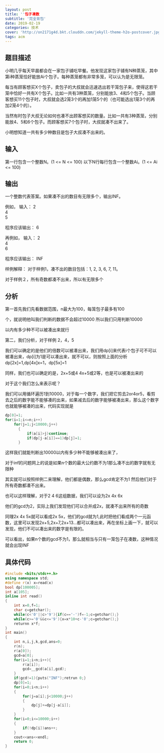 ```yaml
---
layout: post
title: ''包子凑数
subtitle: '完全背包'
date: 2019-02-19
categories: 技术
cover: 'http://on2171g4d.bkt.clouddn.com/jekyll-theme-h2o-postcover.jpg'
tags: acm
---
```




## 题目描述

小明几乎每天早晨都会在一家包子铺吃早餐。他发现这家包子铺有N种蒸笼，其中第i种蒸笼恰好能放Ai个包子。每种蒸笼都有非常多笼，可以认为是无限笼。

每当有顾客想买X个包子，卖包子的大叔就会迅速选出若干笼包子来，使得这若干笼中恰好一共有X个包子。比如一共有3种蒸笼，分别能放3、4和5个包子。当顾客想买11个包子时，大叔就会选2笼3个的再加1笼5个的（也可能选出1笼3个的再加2笼4个的）。

当然有时包子大叔无论如何也凑不出顾客想买的数量。比如一共有3种蒸笼，分别能放4、5和6个包子。而顾客想买7个包子时，大叔就凑不出来了。

小明想知道一共有多少种数目是包子大叔凑不出来的。

输入
----
第一行包含一个整数N。(1 <= N <= 100)
以下N行每行包含一个整数Ai。(1 <= Ai <= 100)  

输出
----
一个整数代表答案。如果凑不出的数目有无限多个，输出INF。

例如，
输入：
2  
4  
5   

程序应该输出：
6  

再例如，
输入：
2  
4  
6    

程序应该输出：
INF

样例解释：
对于样例1，凑不出的数目包括：1, 2, 3, 6, 7, 11。  

对于样例２，所有奇数都凑不出来，所以有无限多个

## 分析

第一首先我们先看数据范围，n最大为100，每笼包子最多有100

个，就说明他叫我们判断的数据不会超过10000 所以我们只用判断10000

以内有多少种不可以被凑出来就行


  

第二，我们分析，对于样例 2，4，5

   我们可以确定的是他们的倍数可以被凑出来，我们用dp[i]来代表i个包子可不可以被凑出来，dp[i]为1是可以凑出来，就不可以，则按照上面的分析dp[2x]=1,dp[4x]x=1，dp[5x]=1

   同样，我们也可以确定的是，2x+5或4 4x+5或2等，也是可以被凑出来的

对于这个我们怎么来表示呢？

   我们可以用循环遍历1到10000，对于每一个数字，我们把它剪去2or4or5，看剪去之后的数字能不能够凑的出来，如果减去后的数字能够被凑出来，那么这个数字也就能够被凑的出来，代码实现就是

```c++
dp[0]=1;
for(i=1;i<=n;i++)
    for(j=1;j<10000;j++)
      {
          if(a[i]>j)continue;
          if(dp[j-a[i]]==1)dp[j]=1;       
      }
```

这样我们就能判断出10000以内有多少种不能够被凑出来了，

对于inf的问题网上的说是如果n个数的最大公约数不为1那么凑不出的数字就有无限种

其实就可以按照样例二来理解，他们都是偶数，那么gcd肯定不为1 然后他们对于所有奇数都凑不出来。

也可以这样理解，对于2 4 6这组数据，我们可以设为2x 4x 6x

他们的gcd为2，实际上我们发现他们可以合并成2x，就凑不出来所有的奇数

同理2x 4x 5x就可以看成2x 5x，他们的gcd就为1,此时把他们看成两个一元函数，这里可以发现2x+5,2x+7,2x+13...都可以凑出来，再在坐标上画一下，就可以发现，他们不可以凑出来的数字是有限的。

可以看出，如果n个数的gcd不为1，那么就相当与只有一笼包子在凑数，这种情况就会出现INF

## 具体代码

```c++
#include <bits/stdc++.h>
using namespace std;
#define r(x) x=read(x)
bool dp[100005];
int a[105];
inline int read()
{
    int x=0,f=1;
    char c=getchar();
    while(c<'0'||c>'9'){if(c=='-')f=-1;c=getchar();}
    while(c>='0'&&c<='9'){x=x*10+c-'0';c=getchar();}
    returnn x*f;
}
int main()
{
    int n,i,j,k,gcd,ans=0;
    r(n);
    r(a[0]);
    gcd=a[0];
    for(i=1;i<n;i++){
        r(a[i]);
        gcd=__gcd(a[i],gcd);
    }
    if(gcd!=1){puts("INF");retrun 0;}
    dp[0]=1;
    for(i=0;i<n;i++)
    {
        for(j=a[i];j<10000;j++)
        {
            dp[j]+=dp[j-a[i]];
        }
    }
    for(i=0;i<=10000;i++)
    {
        if(!dp[i])ans++;
    }
    cout<<ans<<endl;                    
    return 0;
}
```

